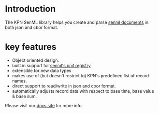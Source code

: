 # Introduction

The KPN SenML library helps you create and parse [senml documents](https://tools.ietf.org/html/draft-ietf-core-senml-13)
in both json and cbor format.

# key features

- Object oriented design.
- built in support for [senml's unit registry](https://tools.ietf.org/html/draft-ietf-core-senml-12#section-12.1)
- extensible for new data types
- makes use of (but doesn't restrict to) KPN's predefined list of record names.
- direct support to read/write in json and cbor format.
- automatically adjusts record data with respect to base time, base value & base sum.

Please visit our [docs site](https://kpn-iot.github.io/senml-micropython-library) for more info.